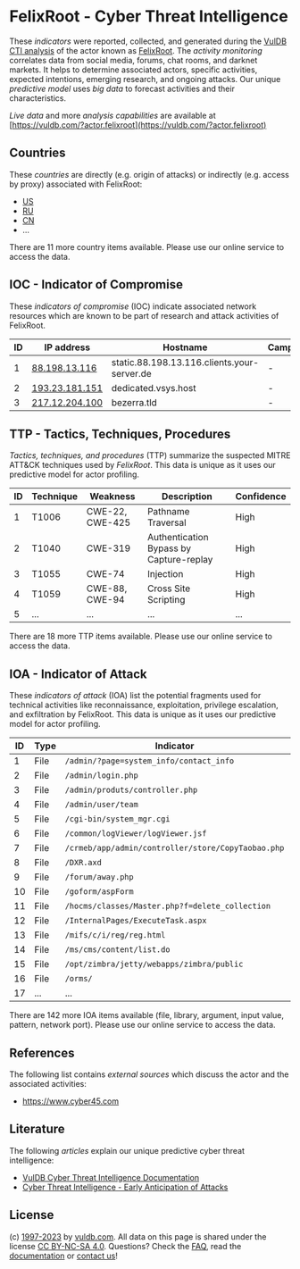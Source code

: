 # FelixRoot - Cyber Threat Intelligence

These _indicators_ were reported, collected, and generated during the [VulDB CTI analysis](https://vuldb.com/?kb.cti) of the actor known as [FelixRoot](https://vuldb.com/?actor.felixroot). The _activity monitoring_ correlates data from social media, forums, chat rooms, and darknet markets. It helps to determine associated actors, specific activities, expected intentions, emerging research, and ongoing attacks. Our unique _predictive model_ uses _big data_ to forecast activities and their characteristics.

_Live data_ and more _analysis capabilities_ are available at [https://vuldb.com/?actor.felixroot](https://vuldb.com/?actor.felixroot)

## Countries

These _countries_ are directly (e.g. origin of attacks) or indirectly (e.g. access by proxy) associated with FelixRoot:

* [US](https://vuldb.com/?country.us)
* [RU](https://vuldb.com/?country.ru)
* [CN](https://vuldb.com/?country.cn)
* ...

There are 11 more country items available. Please use our online service to access the data.

## IOC - Indicator of Compromise

These _indicators of compromise_ (IOC) indicate associated network resources which are known to be part of research and attack activities of FelixRoot.

ID | IP address | Hostname | Campaign | Confidence
-- | ---------- | -------- | -------- | ----------
1 | [88.198.13.116](https://vuldb.com/?ip.88.198.13.116) | static.88.198.13.116.clients.your-server.de | - | High
2 | [193.23.181.151](https://vuldb.com/?ip.193.23.181.151) | dedicated.vsys.host | - | High
3 | [217.12.204.100](https://vuldb.com/?ip.217.12.204.100) | bezerra.tld | - | High

## TTP - Tactics, Techniques, Procedures

_Tactics, techniques, and procedures_ (TTP) summarize the suspected MITRE ATT&CK techniques used by _FelixRoot_. This data is unique as it uses our predictive model for actor profiling.

ID | Technique | Weakness | Description | Confidence
-- | --------- | -------- | ----------- | ----------
1 | T1006 | CWE-22, CWE-425 | Pathname Traversal | High
2 | T1040 | CWE-319 | Authentication Bypass by Capture-replay | High
3 | T1055 | CWE-74 | Injection | High
4 | T1059 | CWE-88, CWE-94 | Cross Site Scripting | High
5 | ... | ... | ... | ...

There are 18 more TTP items available. Please use our online service to access the data.

## IOA - Indicator of Attack

These _indicators of attack_ (IOA) list the potential fragments used for technical activities like reconnaissance, exploitation, privilege escalation, and exfiltration by FelixRoot. This data is unique as it uses our predictive model for actor profiling.

ID | Type | Indicator | Confidence
-- | ---- | --------- | ----------
1 | File | `/admin/?page=system_info/contact_info` | High
2 | File | `/admin/login.php` | High
3 | File | `/admin/produts/controller.php` | High
4 | File | `/admin/user/team` | High
5 | File | `/cgi-bin/system_mgr.cgi` | High
6 | File | `/common/logViewer/logViewer.jsf` | High
7 | File | `/crmeb/app/admin/controller/store/CopyTaobao.php` | High
8 | File | `/DXR.axd` | Medium
9 | File | `/forum/away.php` | High
10 | File | `/goform/aspForm` | High
11 | File | `/hocms/classes/Master.php?f=delete_collection` | High
12 | File | `/InternalPages/ExecuteTask.aspx` | High
13 | File | `/mifs/c/i/reg/reg.html` | High
14 | File | `/ms/cms/content/list.do` | High
15 | File | `/opt/zimbra/jetty/webapps/zimbra/public` | High
16 | File | `/orms/` | Low
17 | ... | ... | ...

There are 142 more IOA items available (file, library, argument, input value, pattern, network port). Please use our online service to access the data.

## References

The following list contains _external sources_ which discuss the actor and the associated activities:

* https://www.cyber45.com

## Literature

The following _articles_ explain our unique predictive cyber threat intelligence:

* [VulDB Cyber Threat Intelligence Documentation](https://vuldb.com/?kb.cti)
* [Cyber Threat Intelligence - Early Anticipation of Attacks](https://www.scip.ch/en/?labs.20201022)

## License

(c) [1997-2023](https://vuldb.com/?kb.changelog) by [vuldb.com](https://vuldb.com/?kb.about). All data on this page is shared under the license [CC BY-NC-SA 4.0](https://creativecommons.org/licenses/by-nc-sa/4.0/). Questions? Check the [FAQ](https://vuldb.com/?kb.faq), read the [documentation](https://vuldb.com/?kb) or [contact us](https://vuldb.com/?contact)!
